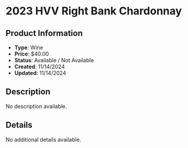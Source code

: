 # 2023 HVV Right Bank Chardonnay

## Product Information
- **Type**: Wine
- **Price**: $40.00
- **Status**: Available / Not Available
- **Created**: 11/14/2024
- **Updated**: 11/14/2024

## Description
No description available.



## Details
No additional details available.
